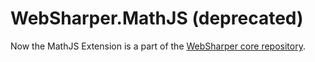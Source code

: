 # WebSharper.MathJS (deprecated)

Now the MathJS Extension is a part of the [WebSharper core repository](https://github.com/dotnet-websharper/core).
